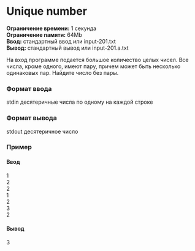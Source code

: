 # Unique number

****Ограничение времени:****	1 секунда  
****Ограничение памяти:****	64Mb  
****Ввод:****	стандартный ввод или input-201.txt  
****Вывод:****	стандартный вывод или input-201.a.txt  

На вход программе подается большое количество целых чисел. Все числа, кроме одного, имеют пару, причем может быть несколько одинаковых пар. Найдите число без пары.

### Формат ввода
stdin десятеричные числа по одному на каждой строке

### Формат вывода
stdout десятеричное число

### Пример
#### Ввод           
1         
2  
2  
1  
2  
3  
2  
#### Вывод    
 3     
